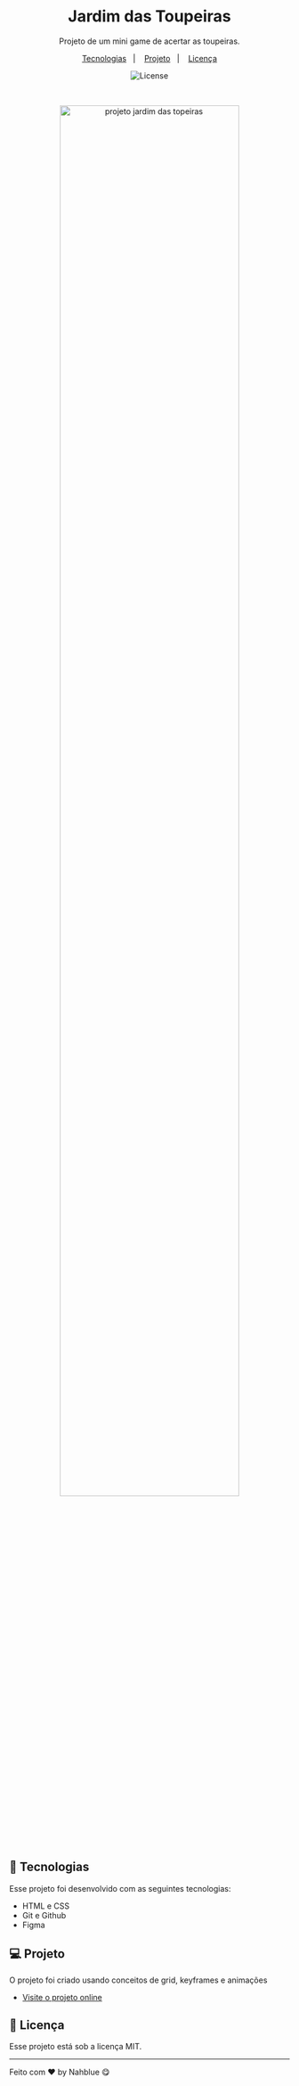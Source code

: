 <h1 align="center"> Jardim das Toupeiras </h1>

<p align="center">
Projeto de um mini game de acertar as toupeiras.<br/>
</p>

<p align="center">
  <a href="#-tecnologias">Tecnologias</a>&nbsp;&nbsp;&nbsp;|&nbsp;&nbsp;&nbsp;
  <a href="#-projeto">Projeto</a>&nbsp;&nbsp;&nbsp;|&nbsp;&nbsp;&nbsp;
  <a href="#memo-licença">Licença</a>
</p>

<p align="center">
  <img alt="License" src="https://img.shields.io/static/v1?label=license&message=MIT&color=49AA26&labelColor=000000">
</p>

<br>

<p align="center">
  <img alt="projeto jardim das topeiras" src="https://i.imgur.com/ega8KJ2.png" width="80%">
</p>

## 🚀 Tecnologias

Esse projeto foi desenvolvido com as seguintes tecnologias:

- HTML e CSS
- Git e Github
- Figma

## 💻 Projeto

O projeto foi criado usando conceitos de grid, keyframes e animações

- [Visite o projeto online](https://nahblue.github.io/jardim-das-toupeiras/)

## :memo: Licença

Esse projeto está sob a licença MIT.

---

Feito com ♥ by Nahblue 😋
